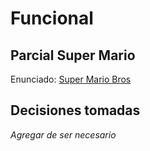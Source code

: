 # Funcional

## Parcial Super Mario

Enunciado: [Super Mario Bros](https://docs.google.com/document/d/16YC_GPPnety13jm46Y6uhlpBdv9zb7m1HgwDjfMILG0/edit#)

## Decisiones tomadas

_Agregar de ser necesario_
